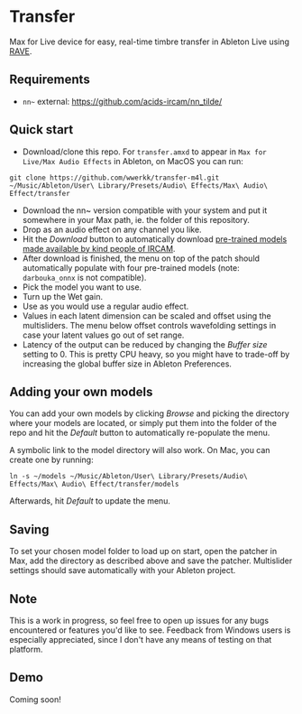 # Transfer
Max for Live device for easy, real-time timbre transfer in Ableton Live using [RAVE](https://github.com/acids-ircam/RAVE).
## Requirements
- ``nn~`` external: https://github.com/acids-ircam/nn_tilde/
## Quick start
- Download/clone this repo. For ``transfer.amxd`` to appear in ``Max for Live/Max Audio Effects`` in Ableton, on MacOS you can run:
```
git clone https://github.com/wwerkk/transfer-m4l.git ~/Music/Ableton/User\ Library/Presets/Audio\ Effects/Max\ Audio\ Effect/transfer
```
- Download the nn~ version compatible with your system and put it somewhere in your Max path, ie. the folder of this repository.
- Drop as an audio effect on any channel you like.
- Hit the *Download* button to automatically download [pre-trained models made available by kind people of IRCAM](https://acids-ircam.github.io/rave_models_download).
- After download is finished, the menu on top of the patch should automatically populate with four pre-trained models (note: ``darbouka_onnx`` is not compatible).
- Pick the model you want to use.
- Turn up the Wet gain.
- Use as you would use a regular audio effect.
- Values in each latent dimension can be scaled and offset using the multisliders. The menu below offset controls wavefolding settings in case your latent values go out of set range.
- Latency of the output can be reduced by changing the *Buffer size* setting to 0. This is pretty CPU heavy, so you might have to trade-off by increasing the global buffer size in Ableton Preferences.
## Adding your own models
You can add your own models by clicking *Browse* and picking the directory where your models are located, or simply put them into the folder of the repo and hit the *Default* button to automatically re-populate the menu.

A symbolic link to the model directory will also work. On Mac, you can create one by running:
```
ln -s ~/models ~/Music/Ableton/User\ Library/Presets/Audio\ Effects/Max\ Audio\ Effect/transfer/models
```
Afterwards, hit *Default* to update the menu.

## Saving
To set your chosen model folder to load up on start, open the patcher in Max, add the directory as described above and save the patcher.
Multislider settings should save automatically with your Ableton project.


## Note
This is a work in progress, so feel free to open up issues for any bugs encountered or features you'd like to see. Feedback from Windows users is especially appreciated, since I don't have any means of testing on that platform.


## Demo
Coming soon!
